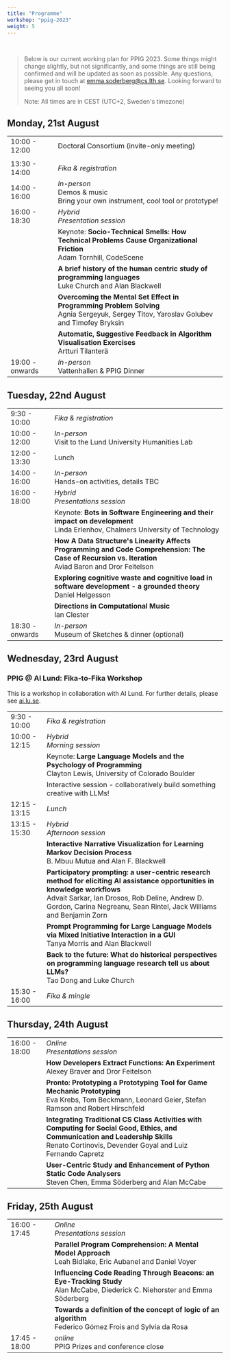 ```yaml
---
title: "Programme"
workshop: "ppig-2023"
weight: 5
---
```


<style>
.workshop-content table th:first-of-type {
  min-width: 100px;
}
</style>

<br>

> Below is our current working plan for PPIG 2023. Some things might change slightly, but not significantly, and some things are still being confirmed and will be updated as soon as possible. Any questions, please get in touch at emma.soderberg@cs.lth.se. Looking forward to seeing you all soon!
>
> Note: All times are in CEST (UTC+2, Sweden's timezone)

## Monday, 21st August

|               |                   |
| ------------- | ----------------- |
| 10:00 - 12:00   | Doctoral Consortium (invite-only meeting) |
|               |                   |
| 13:30 - 14:00 | *Fika & registration* |
| 14:00 - 16:00 | *In-person* <br> Demos & music <br> Bring your own instrument, cool tool or prototype! |
| 16:00 - 18:30 | *Hybrid* <br> *Presentation session*  |
|               | Keynote: **Socio-Technical Smells: How Technical Problems Cause Organizational Friction** <br> Adam Tornhill, CodeScene |
|               | **A brief history of the human centric study of programming languages** <br> Luke Church and Alan Blackwell |
|               | **Overcoming the Mental Set Effect in Programming Problem Solving** <br> Agnia Sergeyuk, Sergey Titov, Yaroslav Golubev and Timofey Bryksin |
|               | **Automatic, Suggestive Feedback in Algorithm Visualisation Exercises** <br> Artturi Tilanterä |
| 19:00 - onwards | *In-person* <br> Vattenhallen & PPIG Dinner |


## Tuesday, 22nd August
|               |                   |
| ------------- | ----------------- |
|  9:30 - 10:00 | *Fika & registration* |
| 10:00 - 12:00 | *In-person* <br> Visit to the Lund University Humanities Lab |
| 12:00 - 13:30 | Lunch |
| 14:00 - 16:00 | *In-person* <br> Hands-on activities, details TBC |
| 16:00 - 18:00 | *Hybrid* <br> *Presentations session* |
|               | Keynote: **Bots in Software Engineering and their impact on development** <br> Linda Erlenhov, Chalmers University of Technology |
|               | **How A Data Structure's Linearity Affects Programming and Code Comprehension: The Case of Recursion vs. Iteration** <br> Aviad Baron and Dror Feitelson |
|               | **Exploring cognitive waste and cognitive load in software development - a grounded theory** <br> Daniel Helgesson |
|               | **Directions in Computational Music** <br> Ian Clester |
| 18:30 - onwards | *In-person* <br> Museum of Sketches & dinner (optional) |


## Wednesday, 23rd August

### PPIG @ AI Lund: Fika-to-Fika Workshop
This is a workshop in collaboration with AI Lund. For further details, please see [ai.lu.se](https://www.ai.lu.se/2023-08-23).

|               |                   |
| ------------- | ----------------- |
|  9:30 - 10:00 | *Fika & registration* |
| 10:00 - 12:15 | *Hybrid* <br> *Morning session*  |
|               | Keynote: **Large Language Models and the Psychology of Programming** <br> Clayton Lewis, University of Colorado Boulder |
|               | Interactive session - collaboratively build something creative with LLMs! |
| 12:15 - 13:15 | *Lunch* |
| 13:15 - 15:30 | *Hybrid* <br> *Afternoon session* |
|               | **Interactive Narrative Visualization for Learning Markov Decision Process** <br> B. Mbuu Mutua and Alan F. Blackwell |
|               | **Participatory prompting: a user-centric research method for eliciting AI assistance opportunities in knowledge workflows** <br> Advait Sarkar, Ian Drosos, Rob Deline, Andrew D. Gordon, Carina Negreanu, Sean Rintel, Jack Williams and Benjamin Zorn |
|               | **Prompt Programming for Large Language Models via Mixed Initiative Interaction in a GUI** <br> Tanya Morris and Alan Blackwell |
|               | **Back to the future: What do historical perspectives on programming language research tell us about LLMs?** <br> Tao Dong and Luke Church |
| 15:30 - 16:00 | *Fika & mingle* |




## Thursday, 24th August
|               |                   |
| ------------- | ----------------- |
| 16:00 - 18:00 | *Online* <br> *Presentations session* |
|               | **How Developers Extract Functions: An Experiment** <br> Alexey Braver and Dror Feitelson |
|               | **Pronto: Prototyping a Prototyping Tool for Game Mechanic Prototyping** <br> Eva Krebs, Tom Beckmann, Leonard Geier, Stefan Ramson and Robert Hirschfeld |
|               | **Integrating Traditional CS Class Activities with Computing for Social Good, Ethics, and Communication and Leadership Skills** <br> Renato Cortinovis, Devender Goyal and Luiz Fernando Capretz |
|               | **User-Centric Study and Enhancement of Python Static Code Analysers** <br> Steven Chen, Emma Söderberg and Alan McCabe |


## Friday, 25th August
|               |                   |
| ------------- | ----------------- |
| 16:00 - 17:45 | *Online* <br> *Presentations session* |
|               | **Parallel Program Comprehension: A Mental Model Approach** <br> Leah Bidlake, Eric Aubanel and Daniel Voyer |
|               | **Influencing Code Reading Through Beacons: an Eye-Tracking Study** <br> Alan McCabe, Diederick C. Niehorster and Emma Söderberg |
|               | **Towards a definition of the concept of logic of an algorithm** <br> Federico Gómez Frois and Sylvia da Rosa |
| 17:45 - 18:00 | *online* <br> PPIG Prizes and conference close |
